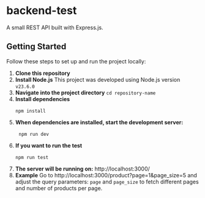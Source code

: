 # backend-test
A small REST API built with Express.js.
## Getting Started
Follow these steps to set up and run the project locally:
  
1. **Clone this repository**
2. **Install Node.js** This project was developed using Node.js version ```v23.6.0```
3. **Navigate into the project directory** ```cd repository-name```
4. **Install dependencies** <pre> ```npm install ``` </pre>
5. **When dependencies are installed, start the development server:** <pre> ```npm run dev ``` </pre>
6. **If you want to run the test** <pre> ```npm run test ``` </pre>
7. **The server will be running on:** http://localhost:3000/
8. **Example** Go to http://localhost:3000/product?page=1&page_size=5 and adjust the query parameters: ```page``` and ```page_size``` to fetch different pages and number of products per page.  


